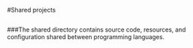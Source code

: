 #Shared projects

##
###The shared directory contains source code, resources, and configuration shared between programming languages.
